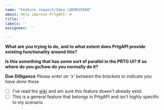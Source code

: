 ```yaml
---
name: "Feature request/Idea \U0001F680"
about: Help improve PrtgAPI! ❤️
title: ''
labels: ''
assignees: ''

---
```


**What are you trying to do, and to what extent does PrtgAPI provide existing functionality around this?**



**Is this something that has some sort of parallel in the PRTG UI? If so where do you go/how do you normally do it?**



**Due Dilligance**
*Please enter an 'x' between the brackets to indicate you have done these*

- [ ] I've read the [wiki](https://github.com/lordmilko/PrtgAPI/wiki) and am sure this feature doesn't already exist
- [ ] This is a general feature that belongs in PrtgAPI and isn't highly specific to my scenario
